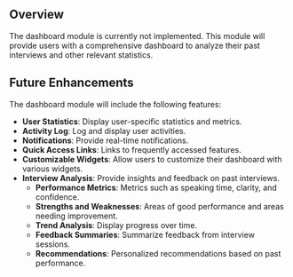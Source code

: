 ## Overview
The dashboard module is currently not implemented. This module will provide users with a comprehensive dashboard to analyze their past interviews and other relevant statistics.

## Future Enhancements
The dashboard module will include the following features:

- **User Statistics**: Display user-specific statistics and metrics.
- **Activity Log**: Log and display user activities.
- **Notifications**: Provide real-time notifications.
- **Quick Access Links**: Links to frequently accessed features.
- **Customizable Widgets**: Allow users to customize their dashboard with various widgets.
- **Interview Analysis**: Provide insights and feedback on past interviews.
    - **Performance Metrics**: Metrics such as speaking time, clarity, and confidence.
    - **Strengths and Weaknesses**: Areas of good performance and areas needing improvement.
    - **Trend Analysis**: Display progress over time.
    - **Feedback Summaries**: Summarize feedback from interview sessions.
    - **Recommendations**: Personalized recommendations based on past performance.
